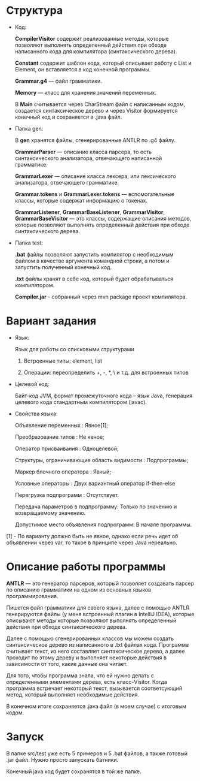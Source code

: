 # Структура
- Код:

  **CompilerVisitor** содержит реализованные методы, которые позволяют выполнять определенный действия при обходе написанного кода для компилятора (синтаксического дерева).
  
  **Constant** содержит шаблон кода, который описывает работу с List и Element, он вставляется в код конечной программы.
  
  **Grammar.g4** — файл грамматики.
  
  **Memory** — класс для хранения значений переменных.
  
  В **Main** считывается через CharStream файл с написанным кодом, создается синтаксическое дерево и через Visitor формируется конечный код и сохраняется в .java файл.
  
- Папка gen:
  
  В **gen** хранятся файлы, сгенерированные ANTLR по .g4 файлу.
  
  **GrammarParser** —  описание класса парсера, то есть синтаксического анализатора, отвечающего написанной грамматике.
  
  **GrammarLexer** —  описание класса лексера, или лексического анализатора, отвечающего грамматике.
  
  **Grammar.tokens** и **GrammarLexer.tokens** — вспомогательные классы, которые содержат информацию о токенах.
  
  **GrammarListener**, **GrammarBaseListener**, **GrammarVisitor**, **GrammarBaseVisitor**  — это классы, содержащие описания методов, которые позволяют выполнять определенный действия при обходе синтаксического дерева.
  
- Папка test:

  **.bat** файлы позволяют запустить компилятор с необходимым файлом в качестве аргумента командной строки, а потом и запустить полученный конечный код.

  **.txt** файлы хранят в себе код, который будет обрабатываться компилятором.

  **Compiler.jar** - собранный через mvn package проект компилятора.

# Вариант задания

- Язык:

  Язык для работы со списковыми структурами

    1. Встроенные типы: element, list

    2. Операции: переопределить +, -, *, \ и т.д. для встроенных типов
    
- Целевой код: 
  
  Байт-код JVM, формат промежуточного кода – язык Java, генерация целевого кода стандартным компилятором (javac).
  
- Свойства языка:

  Объявление переменных : Явное[1];
  
  Преобразование типов : Не явное;

  Оператор присваивания : Одноцелевой;
  
  Структуры, ограничивающие область видимости : Подпрограммы;

  Маркер блочного оператора : Явный;

  Условные операторы : Двух вариантный оператор if-then-else

  Перегрузка подпрограмм : Отсутствует.

  Передача параметров в подпрограмму: Только по значению и возвращаемому значению.

  Допустимое место объявления подпрограмм: В начале программы.
  
 [1] - По варианту должно быть не явное, однако если речь идет об объявлении через var, то такое в принципе через Java нереально.
 
# Описание работы программы

**ANTLR** — это генератор парсеров, который позволяет создавать парсер по описанию грамматики на одном из основных языков программирования. 

Пишется файл грамматики для своего языка, далее с помощью ANTLR генерируются файлы (у меня встроенный плагин в IntelliJ IDEA), которые описывают методы которые позволяют выполнять определенный действия при обходе синтаксического дерева.

Далее с помощью сгенерированных классов мы можем создать синтаксическое дерево из написанного в .txt файлах кода. Программа считывает текст, из него составляет синтаксическое дерево, а далее проходит по этому дереву и выполняет некоторые действия в зависимости от того, какие данные она читает.

Для того, чтобы программа знала, что ей нужно делать с определенными элементами дерева, есть класс-Visitor. Когда программа встречает некоторый текст, вызывается соответсующий метод, который выполняет необходимые действия.

В конечном итоге сохраняется .java файл (в моем случае) с итоговым кодом.

# Запуск

В папке src/test уже есть 5 примеров и 5 .bat файлов, а также готовый .jar файл. Нужно просто запускать батники.

Конечный java код будет сохранятся в той же папке.
